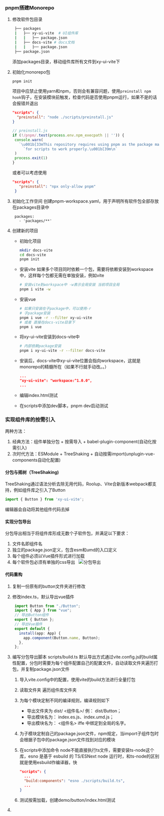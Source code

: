 ### pnpm搭建Monorepo

1. 修改软件包目录

   ```bash
    ├── packages
    |   ├── xy-ui-vite  # UI组件库
    |   |   ├── package.json
    |   ├── docs-vite # docs文档
    |   |   ├── package.json
    ├── package.json
   ```

   添加packages目录，移动组件库所有文件到xy-ui-vite下
2. 初始化monorepo包

   ```bash
   pnpm init
   ```

   项目中应禁止使用yarn和npm，否则会有兼容问题，使用`preinstall npm hook`钩子，在安装模块前触发，检查代码是否使用pnpm运行，如果不是的话会报错并退出

   ```json
   "scripts": {
     "preinstall": "node ./scripts/preinstall.js"
   }
   ```

   ```js
   // preinstall.js
   if (!/pnpm/.test(process.env.npm_execpath || '')) {
    console.warn(
      `\u001b[33mThis repository requires using pnpm as the package manager` +
        `for scripts to work properly.\u001b[39m\n`
    )
    process.exit(1)
   }

   ```

   或者可以考虑使用

   ```json
   "scripts": {
      "preinstall": "npx only-allow pnpm"
    }
   ```

3. 初始化工作空间
   创建pnpm-workspace.yaml，用于声明所有软件包全部存放在packages目录中
   ```
    packages:
      - 'packages/**'
   ```
4. 创建新的项目
   - 初始化项目

     ```bash
     mkdir docs-vite
     cd docs-vite
     pnpm init
     ```

   - 安装vite
     如果多个项目同时依赖一个包，需要将依赖安装到workspace中，这样每个包都无需在单独安装，例如vite

     ```bash
     # 安装vite到workspace中 -w表示全局安装 当前项目全局
     pnpm i vite -w
     ```
  
   - 安装vue

     ```bash
     # 如果只安装在子package中，可以使用-r
     # 子package安装
     pnpm i vue -r --filter xy-ui-vite
     # 或者 直接在docs-vite目录下
     pnpm i vue
     ```

   - 将xy-ui-vite安装到docs-vite中

     ```bash  
     # 内部依赖package安装
     pnpm i xy-ui-vite -r --filter docs-vite
     ```

   - 安装后，docs-vite中xy-ui-vite位置会指向workspace，这就是monorepo的精髓所在（如果不行就手动改。。）

     ```json
     ...
     "xy-ui-vite": "workspace:^1.0.0",
     ...
     ```

   - 编辑index.html测试
   - 在scripts中添加dev脚本，pnpm dev启动测试

### 实现组件库的按需引入

两种方法：

1. 经典方法：组件单独分包 + 按需导入 + babel-plugin-component(自动化按需引入)
2. 次时代方法：ESModule + TreeShaking + 自动按需import(unplugin-vue-components自动化配置)

#### 分包与摇树（TreeShaking)

TreeShaking通过语法分析去除无用代码，Roolup、Vite合新版本webpack都支持，例如组件库之引入了Button

```js
import { Button } from 'xy-ui-vite';
```

编辑器会自动将其他组件代码去掉

#### 实现分包导出

分包导出相当于将组件库形成无数个子软件包，并满足以下要求：

1. 文件名即组件名
2. 独立的package.json定义，包含esm和umd的入口定义
3. 每个组件必须以Vue插件形式进行加载
4. 每个软件包必须有单独的css导出
  
![分包导出](./images/1661916687017.jpg)

#### 代码重构

1. 复制一份原有的button文件夹进行修改
2. 修改index.ts，默认导出vue插件

   ```ts
    import Button from "./Button";
    import { App } from "vue";
    // 导出Button组件
    export { Button };
    // 导出Vue插件
    export default {
      install(app: App) {
        app.component(Button.name, Button);
      },
    };

   ```

3. 编写分包导出脚本 scripts/build.ts
   默认导出方式通过vite.config.js的build属性配置，分包时需要为每个组件配置自己的配置文件，自动读取文件夹遍历打包，并复制package.json文件
  
   1. 导入vite.config中的配置，使用vite的build方法进行全量打包
   2. 读取文件夹 遍历组件库文件夹
   3. 为每个模块定制不同的编译规则，编译规则如下
      - 导出文件夹为 dist/ <组件名>/ 例： dist/Button；
      - 导出模块名为： index.es.js、index.umd.js；
      - 导出模块名为： <组件名> iffe 中绑定到全局的名字。
   4. 为子模块定制自己的package.json文件，npm规定，当import子组件包时会根据子包中的package.json文件找到对应的模块
   5. 在scripts中添加命令
      node不能直接执行ts文件，需要安装ts-node这个库，esno 是基于 esbuild 的 TS/ESNext node 运行时，和ts-node的区别就是使用esbuild作编译器，快

      ```json
      "scripts": {
        ...
        "build:components": "esno ./scripts/build.ts",
        ...
      }
      ```

   6. 测试按需加载，创建demo/button/index.html测试
4.
